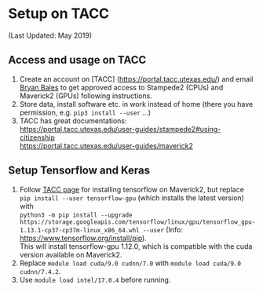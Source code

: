 # Setup on TACC
(Last Updated: May 2019)   

## Access and usage on TACC
1. Create an account on [TACC] (https://portal.tacc.utexas.edu/) and email [Bryan Bales](bryan.a.bales@jpl.nasa.gov) to get approved access to Stampede2 (CPUs) and Maverick2 (GPUs) following instructions. 
2. Store data, install software etc. in work instead of home (there you have permission, e.g. `pip3 install --user` ...)
3. TACC has great documentations:  
https://portal.tacc.utexas.edu/user-guides/stampede2#using-citizenship  
https://portal.tacc.utexas.edu/user-guides/maverick2  

## Setup Tensorflow and Keras 
1. Follow [TACC page](https://portal.tacc.utexas.edu/software/tensorflow) for installing tensorflow on Maverick2, but replace  
`pip install --user tensorflow-gpu` (which installs the latest version) with  
`python3 -m pip install --upgrade https://storage.googleapis.com/tensorflow/linux/gpu/tensorflow_gpu-1.13.1-cp37-cp37m-linux_x86_64.whl --user` (Info: https://www.tensorflow.org/install/pip).  
This will install tensorflow-gpu 1.12.0, which is compatible with the cuda version available on Maverick2.   
3. Replace `module load cuda/9.0 cudnn/7.0` with `module load cuda/9.0 cudnn/7.4.2`.  
4. Use `module load intel/17.0.4` before running.  
